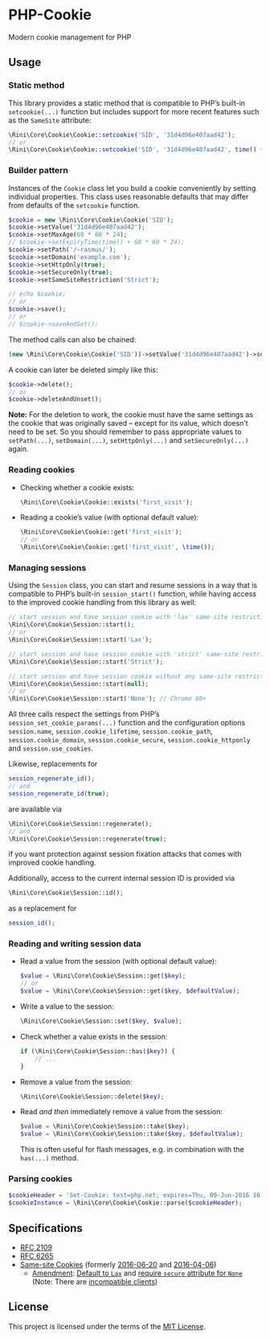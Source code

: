 # PHP-Cookie

Modern cookie management for PHP

## Usage

### Static method

This library provides a static method that is compatible to PHP’s built-in `setcookie(...)` function but includes support for more recent features such as the `SameSite` attribute:

```php
\Rini\Core\Cookie\Cookie::setcookie('SID', '31d4d96e407aad42');
// or
\Rini\Core\Cookie\Cookie::setcookie('SID', '31d4d96e407aad42', time() + 3600, '/~rasmus/', 'example.com', true, true, 'Lax');
```

### Builder pattern

Instances of the `Cookie` class let you build a cookie conveniently by setting individual properties. This class uses reasonable defaults that may differ from defaults of the `setcookie` function.

```php
$cookie = new \Rini\Core\Cookie\Cookie('SID');
$cookie->setValue('31d4d96e407aad42');
$cookie->setMaxAge(60 * 60 * 24);
// $cookie->setExpiryTime(time() + 60 * 60 * 24);
$cookie->setPath('/~rasmus/');
$cookie->setDomain('example.com');
$cookie->setHttpOnly(true);
$cookie->setSecureOnly(true);
$cookie->setSameSiteRestriction('Strict');

// echo $cookie;
// or
$cookie->save();
// or
// $cookie->saveAndSet();
```

The method calls can also be chained:

```php
(new \Rini\Core\Cookie\Cookie('SID'))->setValue('31d4d96e407aad42')->setMaxAge(60 * 60 * 24)->setSameSiteRestriction('None')->save();
```

A cookie can later be deleted simply like this:

```php
$cookie->delete();
// or
$cookie->deleteAndUnset();
```

**Note:** For the deletion to work, the cookie must have the same settings as the cookie that was originally saved – except for its value, which doesn’t need to be set. So you should remember to pass appropriate values to `setPath(...)`, `setDomain(...)`, `setHttpOnly(...)` and `setSecureOnly(...)` again.

### Reading cookies

 * Checking whether a cookie exists:

   ```php
   \Rini\Core\Cookie\Cookie::exists('first_visit');
   ```

 * Reading a cookie’s value (with optional default value):

   ```php
   \Rini\Core\Cookie\Cookie::get('first_visit');
   // or
   \Rini\Core\Cookie\Cookie::get('first_visit', \time());
   ```

### Managing sessions

Using the `Session` class, you can start and resume sessions in a way that is compatible to PHP’s built-in `session_start()` function, while having access to the improved cookie handling from this library as well:

```php
// start session and have session cookie with 'lax' same-site restriction
\Rini\Core\Cookie\Session::start();
// or
\Rini\Core\Cookie\Session::start('Lax');

// start session and have session cookie with 'strict' same-site restriction
\Rini\Core\Cookie\Session::start('Strict');

// start session and have session cookie without any same-site restriction
\Rini\Core\Cookie\Session::start(null);
// or
\Rini\Core\Cookie\Session::start('None'); // Chrome 80+
```

All three calls respect the settings from PHP’s `session_set_cookie_params(...)` function and the configuration options `session.name`, `session.cookie_lifetime`, `session.cookie_path`, `session.cookie_domain`, `session.cookie_secure`, `session.cookie_httponly` and `session.use_cookies`.

Likewise, replacements for

```php
session_regenerate_id();
// and
session_regenerate_id(true);
```

are available via

```php
\Rini\Core\Cookie\Session::regenerate();
// and
\Rini\Core\Cookie\Session::regenerate(true);
```

if you want protection against session fixation attacks that comes with improved cookie handling.

Additionally, access to the current internal session ID is provided via

```php
\Rini\Core\Cookie\Session::id();
```

as a replacement for

```php
session_id();
```

### Reading and writing session data

 * Read a value from the session (with optional default value):

   ```php
   $value = \Rini\Core\Cookie\Session::get($key);
   // or
   $value = \Rini\Core\Cookie\Session::get($key, $defaultValue);
   ```

 * Write a value to the session:

   ```php
   \Rini\Core\Cookie\Session::set($key, $value);
   ```

 * Check whether a value exists in the session:

   ```php
   if (\Rini\Core\Cookie\Session::has($key)) {
       // ...
   }
   ```

 * Remove a value from the session:

   ```php
   \Rini\Core\Cookie\Session::delete($key);
   ```

 * Read *and then* immediately remove a value from the session:

   ```php
   $value = \Rini\Core\Cookie\Session::take($key);
   $value = \Rini\Core\Cookie\Session::take($key, $defaultValue);
   ```

   This is often useful for flash messages, e.g. in combination with the `has(...)` method.

### Parsing cookies

```php
$cookieHeader = 'Set-Cookie: test=php.net; expires=Thu, 09-Jun-2016 16:30:32 GMT; Max-Age=3600; path=/~rasmus/; secure';
$cookieInstance = \Rini\Core\Cookie\Cookie::parse($cookieHeader);
```

## Specifications

 * [RFC 2109](https://tools.ietf.org/html/rfc2109)
 * [RFC 6265](https://tools.ietf.org/html/rfc6265)
 * [Same-site Cookies](https://tools.ietf.org/html/draft-ietf-httpbis-rfc6265bis-04) (formerly [2016-06-20](https://tools.ietf.org/html/draft-ietf-httpbis-cookie-same-site-00) and [2016-04-06](https://tools.ietf.org/html/draft-west-first-party-cookies-07))
   * [Amendment](https://tools.ietf.org/html/draft-west-cookie-incrementalism-00): [Default to `Lax`](https://chromestatus.com/feature/5088147346030592) and [require `secure` attribute for `None`](https://chromestatus.com/feature/5633521622188032) (Note: There are [incompatible clients](https://www.chromium.org/updates/same-site/incompatible-clients))


## License

This project is licensed under the terms of the [MIT License](https://opensource.org/licenses/MIT).

